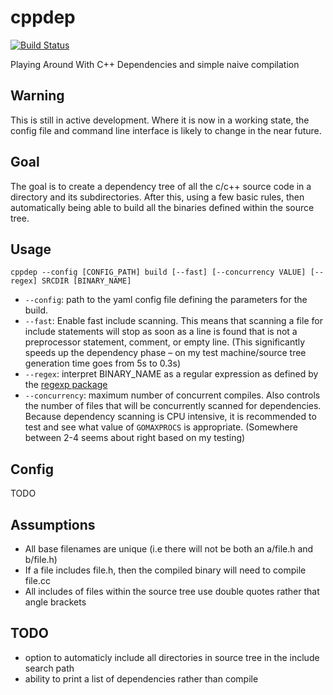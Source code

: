 # cppdep
[![Build Status](https://travis-ci.org/cgilling/cppdep.svg?branch=master)](https://travis-ci.org/cgilling/cppdep)

Playing Around With C++ Dependencies and simple naive compilation

## Warning

This is still in active development. Where it is now in a working state, the config file and command line interface is likely to change in the near future.

## Goal
The goal is to create a dependency tree of all the c/c++ source code
in a directory and its subdirectories. After this, using a few basic
rules, then automatically being able to build all the binaries defined
within the source tree.

## Usage

```shell
cppdep --config [CONFIG_PATH] build [--fast] [--concurrency VALUE] [--regex] SRCDIR [BINARY_NAME]
```
* `--config`: path to the yaml config file defining the parameters for the build.
* `--fast`: Enable fast include scanning. This means that scanning a file for include statements will stop as soon as a line is found that is not a preprocessor statement, comment, or empty line. (This significantly speeds up the dependency phase – on my test machine/source tree generation time goes from 5s to 0.3s)
* `--regex`: interpret BINARY_NAME as a regular expression as defined by the [regexp package](http://golang.org/pkg/regexp/)
* `--concurrency`: maximum number of concurrent compiles. Also controls the number of files that will be concurrently scanned for dependencies. Because dependency scanning is CPU intensive, it is recommended to test and see what value of `GOMAXPROCS` is appropriate. (Somewhere between 2-4 seems about right based on my testing)

## Config

TODO

## Assumptions
* All base filenames are unique (i.e there will not be both an a/file.h and b/file.h)
* If a file includes file.h, then the compiled binary will need to compile file.cc
* All includes of files within the source tree use double quotes rather that angle brackets

## TODO
* option to automaticly include all directories in source tree in the include search path
* ability to print a list of dependencies rather than compile
